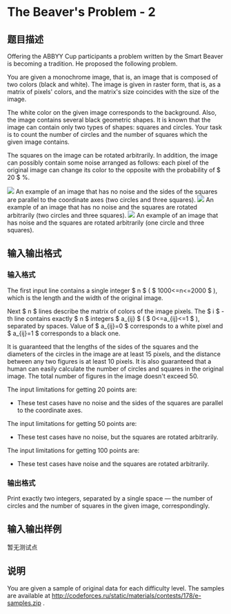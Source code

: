 # The Beaver&#039;s Problem - 2

## 题目描述

Offering the ABBYY Cup participants a problem written by the Smart Beaver is becoming a tradition. He proposed the following problem.

You are given a monochrome image, that is, an image that is composed of two colors (black and white). The image is given in raster form, that is, as a matrix of pixels' colors, and the matrix's size coincides with the size of the image.

The white color on the given image corresponds to the background. Also, the image contains several black geometric shapes. It is known that the image can contain only two types of shapes: squares and circles. Your task is to count the number of circles and the number of squares which the given image contains.

The squares on the image can be rotated arbitrarily. In addition, the image can possibly contain some noise arranged as follows: each pixel of the original image can change its color to the opposite with the probability of $ 20 $ %.

![](https://cdn.luogu.com.cn/upload/vjudge_pic/CF178E2/575cc300a436bc791f059ed1604954db020e4792.png) An example of an image that has no noise and the sides of the squares are parallel to the coordinate axes (two circles and three squares). ![](https://cdn.luogu.com.cn/upload/vjudge_pic/CF178E2/5a255ee1bca061f5ff62a305107ac74540469a88.png) An example of an image that has no noise and the squares are rotated arbitrarily (two circles and three squares). ![](https://cdn.luogu.com.cn/upload/vjudge_pic/CF178E2/6588309d80aee82245c95133dff3b167b5dbc7e6.png) An example of an image that has noise and the squares are rotated arbitrarily (one circle and three squares).

## 输入输出格式

### 输入格式

The first input line contains a single integer $ n $ ( $ 1000<=n<=2000 $ ), which is the length and the width of the original image.

Next $ n $ lines describe the matrix of colors of the image pixels. The $ i $ -th line contains exactly $ n $ integers $ a_{ij} $ ( $ 0<=a_{ij}<=1 $ ), separated by spaces. Value of $ a_{ij}=0 $ corresponds to a white pixel and $ a_{ij}=1 $ corresponds to a black one.

It is guaranteed that the lengths of the sides of the squares and the diameters of the circles in the image are at least 15 pixels, and the distance between any two figures is at least 10 pixels. It is also guaranteed that a human can easily calculate the number of circles and squares in the original image. The total number of figures in the image doesn't exceed 50.

The input limitations for getting 20 points are:

- These test cases have no noise and the sides of the squares are parallel to the coordinate axes.

The input limitations for getting 50 points are:

- These test cases have no noise, but the squares are rotated arbitrarily.

The input limitations for getting 100 points are:

- These test cases have noise and the squares are rotated arbitrarily.

### 输出格式

Print exactly two integers, separated by a single space — the number of circles and the number of squares in the given image, correspondingly.

## 输入输出样例

暂无测试点

## 说明

You are given a sample of original data for each difficulty level. The samples are available at http://codeforces.ru/static/materials/contests/178/e-samples.zip .

